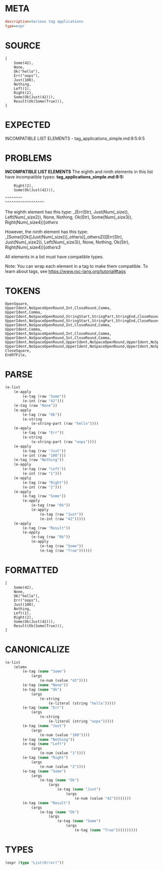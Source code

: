 # META
~~~ini
description=Various tag applications
type=expr
~~~
# SOURCE
~~~roc
[
    Some(42),
    None,
    Ok("hello"),
    Err("oops"),
    Just(100),
    Nothing,
    Left(1),
    Right(2),
    Some(Ok(Just(42))),
    Result(Ok(Some(True))),
]
~~~
# EXPECTED
INCOMPATIBLE LIST ELEMENTS - tag_applications_simple.md:9:5:9:5
# PROBLEMS
**INCOMPATIBLE LIST ELEMENTS**
The eighth and ninth elements in this list have incompatible types:
**tag_applications_simple.md:9:5:**
```roc
    Right(2),
    Some(Ok(Just(42))),
```
    ^^^^^^^^
    ^^^^^^^^^^^^^^^^^^

The eighth element has this type:
    _[Err(Str), Just(Num(_size)), Left(Num(_size2)), None, Nothing, Ok(Str), Some(Num(_size3)), Right(Num(_size4))]_others_

However, the ninth element has this type:
    _[Some([Ok([Just(Num(_size))]_others)]_others2)][Err(Str), Just(Num(_size2)), Left(Num(_size3)), None, Nothing, Ok(Str), Right(Num(_size4))]_others3_

All elements in a list must have compatible types.

Note: You can wrap each element in a tag to make them compatible.
To learn about tags, see <https://www.roc-lang.org/tutorial#tags>

# TOKENS
~~~zig
OpenSquare,
UpperIdent,NoSpaceOpenRound,Int,CloseRound,Comma,
UpperIdent,Comma,
UpperIdent,NoSpaceOpenRound,StringStart,StringPart,StringEnd,CloseRound,Comma,
UpperIdent,NoSpaceOpenRound,StringStart,StringPart,StringEnd,CloseRound,Comma,
UpperIdent,NoSpaceOpenRound,Int,CloseRound,Comma,
UpperIdent,Comma,
UpperIdent,NoSpaceOpenRound,Int,CloseRound,Comma,
UpperIdent,NoSpaceOpenRound,Int,CloseRound,Comma,
UpperIdent,NoSpaceOpenRound,UpperIdent,NoSpaceOpenRound,UpperIdent,NoSpaceOpenRound,Int,CloseRound,CloseRound,CloseRound,Comma,
UpperIdent,NoSpaceOpenRound,UpperIdent,NoSpaceOpenRound,UpperIdent,NoSpaceOpenRound,UpperIdent,CloseRound,CloseRound,CloseRound,Comma,
CloseSquare,
EndOfFile,
~~~
# PARSE
~~~clojure
(e-list
	(e-apply
		(e-tag (raw "Some"))
		(e-int (raw "42")))
	(e-tag (raw "None"))
	(e-apply
		(e-tag (raw "Ok"))
		(e-string
			(e-string-part (raw "hello"))))
	(e-apply
		(e-tag (raw "Err"))
		(e-string
			(e-string-part (raw "oops"))))
	(e-apply
		(e-tag (raw "Just"))
		(e-int (raw "100")))
	(e-tag (raw "Nothing"))
	(e-apply
		(e-tag (raw "Left"))
		(e-int (raw "1")))
	(e-apply
		(e-tag (raw "Right"))
		(e-int (raw "2")))
	(e-apply
		(e-tag (raw "Some"))
		(e-apply
			(e-tag (raw "Ok"))
			(e-apply
				(e-tag (raw "Just"))
				(e-int (raw "42")))))
	(e-apply
		(e-tag (raw "Result"))
		(e-apply
			(e-tag (raw "Ok"))
			(e-apply
				(e-tag (raw "Some"))
				(e-tag (raw "True"))))))
~~~
# FORMATTED
~~~roc
[
	Some(42),
	None,
	Ok("hello"),
	Err("oops"),
	Just(100),
	Nothing,
	Left(1),
	Right(2),
	Some(Ok(Just(42))),
	Result(Ok(Some(True))),
]
~~~
# CANONICALIZE
~~~clojure
(e-list
	(elems
		(e-tag (name "Some")
			(args
				(e-num (value "42"))))
		(e-tag (name "None"))
		(e-tag (name "Ok")
			(args
				(e-string
					(e-literal (string "hello")))))
		(e-tag (name "Err")
			(args
				(e-string
					(e-literal (string "oops")))))
		(e-tag (name "Just")
			(args
				(e-num (value "100"))))
		(e-tag (name "Nothing"))
		(e-tag (name "Left")
			(args
				(e-num (value "1"))))
		(e-tag (name "Right")
			(args
				(e-num (value "2"))))
		(e-tag (name "Some")
			(args
				(e-tag (name "Ok")
					(args
						(e-tag (name "Just")
							(args
								(e-num (value "42"))))))))
		(e-tag (name "Result")
			(args
				(e-tag (name "Ok")
					(args
						(e-tag (name "Some")
							(args
								(e-tag (name "True"))))))))))
~~~
# TYPES
~~~clojure
(expr (type "List(Error)"))
~~~
